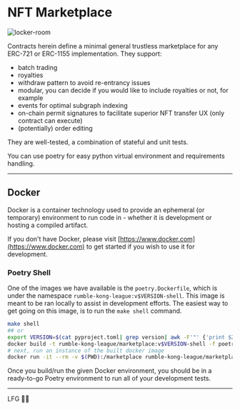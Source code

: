 # NFT Marketplace

![locker-room](static/locker-room.png)

Contracts herein define a minimal general trustless marketplace for any ERC-721 or ERC-1155 implementation. They support:

- batch trading
- royalties
- withdraw pattern to avoid re-entrancy issues
- modular, you can decide if you would like to include royalties or not, for example
- events for optimal subgraph indexing
- on-chain permit signatures to facilitate superior NFT transfer UX (only contract can execute)
- (potentially) order editing

They are well-tested, a combination of stateful and unit tests.

You can use poetry for easy python virtual environment and requirements handling.

---

## Docker

Docker is a container technology used to provide an ephemeral (or temporary) environment to run code in - whether it is development or hosting a compiled artifact.

If you don't have Docker, please visit [https://www.docker.com](https://www.docker.com) to get started if you wish to use it for development.

### Poetry Shell

One of the images we have available is the `poetry.Dockerfile`, which is under the namespace `rumble-kong-league:v$VERSION-shell`.  This image is meant to be ran locally to assist in development efforts.  The easiest way to get going on this image, is to run the `make shell` command.

```sh
make shell
## or
export VERSION=$(cat pyproject.toml| grep version| awk -F'"' {'print $2'})
docker build -t rumble-kong-league/marketplace:v$VERSION-shell -f poetry.Dockerfile .
# next, run an instance of the built docker image
docker run -it --rm -v $(PWD):/marketplace rumble-kong-league/marketplace:v${VERSION}-shell
```

Once you build/run the given Docker environment, you should be in a ready-to-go Poetry environment to run all of your development tests.

----

LFG 👑🦍
